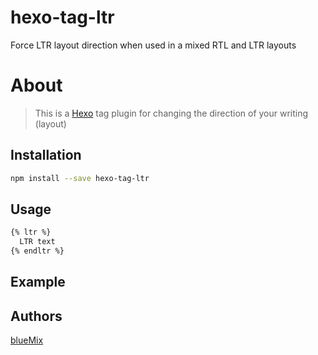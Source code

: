 # hexo-tag-ltr

Force LTR layout direction when used in a mixed RTL and LTR layouts

# About
> This is a [Hexo](http://hexo.io/) tag plugin for changing the direction of your writing (layout)

## Installation
```bash
npm install --save hexo-tag-ltr
```

## Usage

```bash
{% ltr %}
  LTR text
{% endltr %} 
```
## Example



## Authors

[blueMix](bluemix.me)